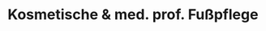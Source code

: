 ---
title: "Kosmetische & med. prof. Fußpflege"
url: /rostock/kosmetische-und-med-prof-fusspflege/
shop: Kosmetik
---
